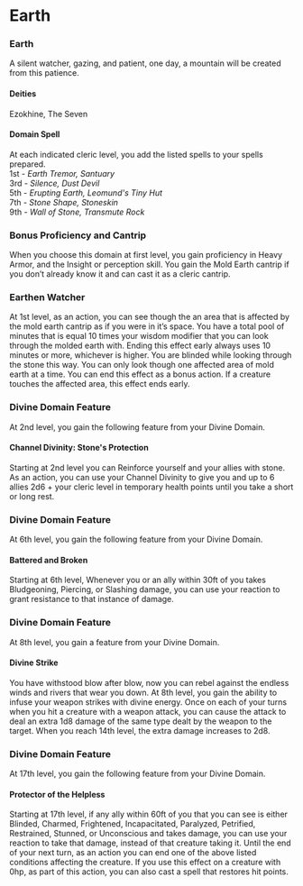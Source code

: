 Earth
=====

### Earth

A silent watcher, gazing, and patient, one day, a mountain will be created from this patience. 

#### Deities

Ezokhine, The Seven 

#### Domain Spell

At each indicated cleric level, you add the listed spells to your spells prepared.  
1st - _Earth Tremor, Santuary_  
3rd - _Silence, Dust Devil_  
5th - _Erupting Earth, Leomund's Tiny Hut_  
7th - _Stone Shape, Stoneskin_  
9th - _Wall of Stone, Transmute Rock_  

### Bonus Proficiency and Cantrip

When you choose this domain at first level, you gain proficiency in Heavy Armor, and the Insight or perception skill. You gain the Mold Earth cantrip if you don’t already know it and can cast it as a cleric cantrip. 

### Earthen Watcher

At 1st level, as an action, you can see though the an area that is affected by the mold earth cantrip as if you were in it’s space. You have a total pool of minutes that is equal 10 times your wisdom modifier that you can look through the molded earth with. Ending this effect early always uses 10 minutes or more, whichever is higher. You are blinded while looking through the stone this way. You can only look though one affected area of mold earth at a time. You can end this effect as a bonus action. If a creature touches the affected area, this effect ends early. 

### Divine Domain Feature

At 2nd level, you gain the following feature from your Divine Domain. 

#### Channel Divinity: Stone's Protection

Starting at 2nd level you can Reinforce yourself and your allies with stone.  As an action, you can use your Channel Divinity to give you and up to 6 allies 2d6 + your cleric level in temporary health points until you take a short or long rest. 

### Divine Domain Feature

At 6th level, you gain the following feature from your Divine Domain. 

#### Battered and Broken

Starting at 6th level, Whenever you or an ally within 30ft of you takes Bludgeoning, Piercing, or Slashing damage, you can use your reaction to grant resistance to that instance of damage. 

### Divine Domain Feature

At 8th level, you gain a feature from your Divine Domain. 

#### Divine Strike

You have withstood blow after blow, now you can rebel against the endless winds and rivers that wear you down. At 8th level, you gain the ability to infuse your weapon strikes with divine energy. Once on each of your turns when you hit a creature with a weapon attack, you can cause the attack to deal an extra 1d8 damage of the same type dealt by the weapon to the target. When you reach 14th level, the extra damage increases to 2d8. 

### Divine Domain Feature

At 17th level, you gain the following feature from your Divine Domain. 

#### Protector of the Helpless

Starting at 17th level, if any ally within 60ft of you that you can see is either Blinded, Charmed, Frightened, Incapacitated, Paralyzed, Petrified, Restrained, Stunned, or Unconscious and takes damage, you can use your reaction to take that damage, instead of that creature taking it. Until the end of your next turn, as an action you can end one of the above listed conditions affecting the creature. If you use this effect on a creature with 0hp, as part of this action, you can also cast a spell that restores hit points.
